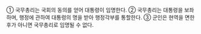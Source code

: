 ① 국무총리는 국회의 동의를 얻어 대통령이 임명한다.
② 국무총리는 대통령을 보좌하며, 행정에 관하여 대통령의 명을 받아 행정각부를 통할한다.
③ 군인은 현역을 면한 후가 아니면 국무총리로 임명될 수 없다.
